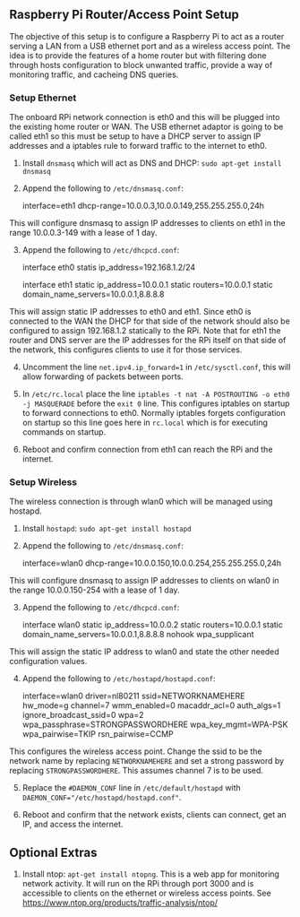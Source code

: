 
## Raspberry Pi Router/Access Point Setup

The objective of this setup is to configure a Raspberry Pi to act as a router serving a LAN from a USB ethernet port
and as a wireless access point. The idea is to provide the features of a home router but with filtering done through
hosts configuration to block unwanted traffic, provide a way of monitoring traffic, and cacheing DNS queries.

### Setup Ethernet

The onboard RPi network connection is eth0 and this will be plugged into the existing home router or WAN. The USB ethernet
adaptor is going to be called eth1 so this must be setup to have a DHCP server to assign IP addresses and a iptables rule
to forward traffic to the internet to eth0.

 1. Install `dnsmasq` which will act as DNS and DHCP: `sudo apt-get install dnsmasq`
 
 2. Append the following to `/etc/dnsmasq.conf`:
 
    interface=eth1
      dhcp-range=10.0.0.3,10.0.0.149,255.255.255.0,24h
      
   This will configure dnsmasq to assign IP addresses to clients on eth1 in the range 10.0.0.3-149 with a lease of 1 day. 

 3. Append the following to `/etc/dhcpcd.conf`:
 
    interface eth0
     statis ip_address=192.168.1.2/24
    
    interface eth1
     static ip_address=10.0.0.1
     static routers=10.0.0.1
     static domain_name_servers=10.0.0.1,8.8.8.8
     
   This will assign static IP addresses to eth0 and eth1. Since eth0 is connected to the WAN the DHCP for that side of
   the network should also be configured to assign 192.168.1.2 statically to the RPi. Note that for eth1 the router and
   DNS server are the IP addresses for the RPi itself on that side of the network, this configures clients to use it for
   those services.
   
 4. Uncomment the line `net.ipv4.ip_forward=1` in `/etc/sysctl.conf`, this will allow forwarding of packets between ports.
 
 5. In `/etc/rc.local` place the line `iptables -t nat -A POSTROUTING -o eth0 -j MASQUERADE` before the `exit 0` line. This
  configures iptables on startup to forward connections to eth0. Normally iptables forgets configuration on startup so this
  line goes here in `rc.local` which is for executing commands on startup. 
 
 6. Reboot and confirm connection from eth1 can reach the RPi and the internet.
 
### Setup Wireless

The wireless connection is through wlan0 which will be managed using hostapd.

 1. Install `hostapd`: `sudo apt-get install hostapd`
 
 2. Append the following to `/etc/dnsmasq.conf`:
 
    interface=wlan0
     dhcp-range=10.0.0.150,10.0.0.254,255.255.255.0,24h

   This will configure dnsmasq to assign IP addresses to clients on wlan0 in the range 10.0.0.150-254 with a lease of 1 day.
   
 3. Append the following to `/etc/dhcpcd.conf`:
 
    interface wlan0
     static ip_address=10.0.0.2
     static routers=10.0.0.1
     static domain_name_servers=10.0.0.1,8.8.8.8
     nohook wpa_supplicant

  This will assign the static IP address to wlan0 and state the other needed configuration values.
  
 4. Append the following to `/etc/hostapd/hostapd.conf`:
 
    interface=wlan0
    driver=nl80211
    ssid=NETWORKNAMEHERE
    hw_mode=g
    channel=7
    wmm_enabled=0
    macaddr_acl=0
    auth_algs=1
    ignore_broadcast_ssid=0
    wpa=2
    wpa_passphrase=STRONGPASSWORDHERE
    wpa_key_mgmt=WPA-PSK
    wpa_pairwise=TKIP
    rsn_pairwise=CCMP
    
  This configures the wireless access point. Change the ssid to be the network name by replacing `NETWORKNAMEHERE` and 
  set a strong password by replacing `STRONGPASSWORDHERE`. This assumes channel 7 is to be used.
  
 5. Replace the `#DAEMON_CONF` line in `/etc/default/hostapd` with `DAEMON_CONF="/etc/hostapd/hostapd.conf"`.
 
 6. Reboot and confirm that the network exists, clients can connect, get an IP, and access the internet.
 
## Optional Extras

 1. Install ntop: `apt-get install ntopng`. This is a web app for monitoring network activity. It will run on the RPi 
  through port 3000 and is accessible to clients on the ethernet or wireless access points. See https://www.ntop.org/products/traffic-analysis/ntop/
  
  

 